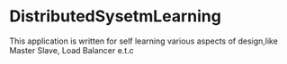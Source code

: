 # DistributedSysetmLearning
This application is written for self learning various aspects of design,like Master Slave, Load Balancer e.t.c
